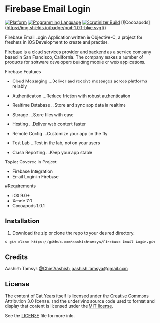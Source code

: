 # Firebase Email Login

[![Platform](https://img.shields.io/badge/platform-ios-lightgrey.svg)]()
[![Programming Language](https://img.shields.io/badge/language-objective--c-ff69b4.svg)]()
[![Scrutinizer Build](https://img.shields.io/scrutinizer/build/g/filp/whoops.svg?maxAge=2592000)]()
[![Cocoapods](https://img.shields.io/badge/pod-1.0.1-blue.svg]()


Firebase Email Login Application written in Objective-C, a project for freshers in iOS Development to create and practise.

[Firebase](https://www.firebase.com/) is a cloud services provider and backend as a service company based in San Francisco, California. The company makes a number of products for software developers building mobile or web applications.

Firebase Features 

- Cloud Messaging 
...Deliver and receive messages across platforms reliably

- Authentication
...Reduce friction with robust authentication

- Realtime Database
...Store and sync app data in realtime

- Storage
...Store files with ease

- Hosting
...Deliver web content faster

- Remote Config
...Customize your app on the fly

- Test Lab
...Test in the lab, not on your users

- Crash Reporting
...Keep your app stable

Topics Covered in Project

- Firebase Integration
- Email Login in Firebase

#Requirements
* iOS 9.0+
* Xcode 7.0
* Cocoapods 1.0.1

## Installation

1. Download the zip or clone the repo to your desired directory.

```sh
$ git clone https://github.com/aashishtamsya/Firebase-Email-Login.git 
```

## Credits

Aashish Tamsya [@ChiefAashish](https://www.twitter.com/chiefaashish),
aashish.tamsya@gmail.com

## License

The content of [Cat Years](https://github.com/aashishtamsya/CatYears) itself is licensed under the [Creative Commons Attribution 3.0 license](https://creativecommons.org/licenses/by/3.0/us/deed.en_US), and the underlying source code used to format and display that content is licensed under the [MIT license](https://opensource.org/licenses/mit-license.php).

See the [LICENSE](LICENSE.md) file for more info.